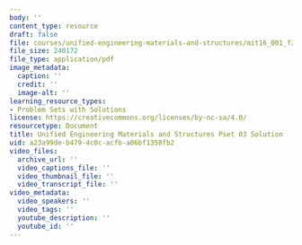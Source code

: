 ```yaml
---
body: ''
content_type: resource
draft: false
file: courses/unified-engineering-materials-and-structures/mit16_001_f21_pset03_sol.pdf
file_size: 240172
file_type: application/pdf
image_metadata:
  caption: ''
  credit: ''
  image-alt: ''
learning_resource_types:
- Problem Sets with Solutions
license: https://creativecommons.org/licenses/by-nc-sa/4.0/
resourcetype: Document
title: Unified Engineering Materials and Structures Pset 03 Solution
uid: a23a99de-b479-4c0c-acfb-a06bf1358fb2
video_files:
  archive_url: ''
  video_captions_file: ''
  video_thumbnail_file: ''
  video_transcript_file: ''
video_metadata:
  video_speakers: ''
  video_tags: ''
  youtube_description: ''
  youtube_id: ''
---
```

